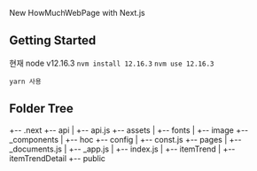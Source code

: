 New HowMuchWebPage with Next.js

## Getting Started

현재 node v12.16.3
`nvm install 12.16.3`
`nvm use 12.16.3`

`yarn 사용`


## Folder Tree
+-- .next
+-- api
|   +-- api.js
+-- assets
|   +-- fonts
|   +-- image
+-- _components
|   +-- hoc
+-- config
|   +-- const.js
+-- pages
|   +-- _documents.js
|   +-- _app.js
|   +-- index.js
|   +-- itemTrend
|   +-- itemTrendDetail
+-- public
